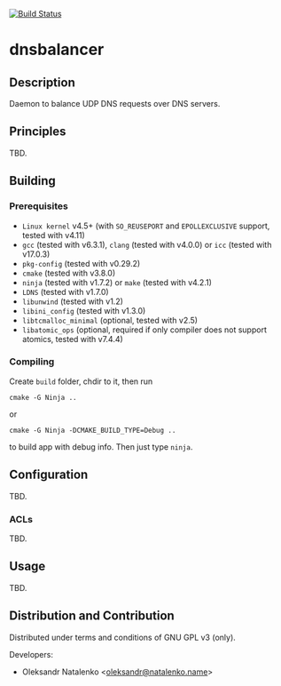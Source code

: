 [![Build Status](https://travis-ci.org/pfactum/dnsbalancer.svg?branch=master)](https://travis-ci.org/pfactum/dnsbalancer)

dnsbalancer
===========

Description
-----------

Daemon to balance UDP DNS requests over DNS servers.

Principles
----------

TBD.

Building
--------

### Prerequisites

* `Linux kernel` v4.5+ (with `SO_REUSEPORT` and `EPOLLEXCLUSIVE` support, tested with v4.11)
* `gcc` (tested with v6.3.1), `clang` (tested with v4.0.0) or `icc` (tested with v17.0.3)
* `pkg-config` (tested with v0.29.2)
* `cmake` (tested with v3.8.0)
* `ninja` (tested with v1.7.2) or `make` (tested with v4.2.1)
* `LDNS` (tested with v1.7.0)
* `libunwind` (tested with v1.2)
* `libini_config` (tested with v1.3.0)
* `libtcmalloc_minimal` (optional, tested with v2.5)
* `libatomic_ops` (optional, required if only compiler does not support atomics, tested with v7.4.4)

### Compiling

Create `build` folder, chdir to it, then run

`cmake -G Ninja ..`

or

`cmake -G Ninja -DCMAKE_BUILD_TYPE=Debug ..`

to build app with debug info. Then just type `ninja`.

Configuration
-------------

TBD.

### ACLs

TBD.

Usage
-----

TBD.

Distribution and Contribution
-----------------------------

Distributed under terms and conditions of GNU GPL v3 (only).

Developers:

* Oleksandr Natalenko &lt;oleksandr@natalenko.name&gt;
